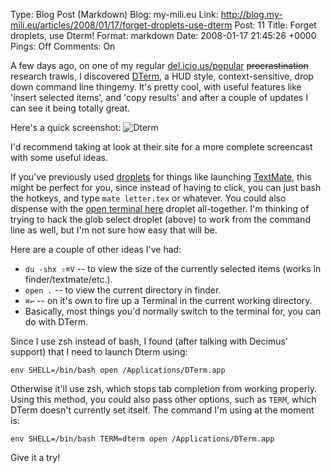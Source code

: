 Type: Blog Post (Markdown)
Blog: my-mili.eu
Link: http://blog.my-mili.eu/articles/2008/01/17/forget-droplets-use-dterm
Post: 11
Title: Forget droplets, use Dterm!
Format: markdown
Date: 2008-01-17 21:45:26 +0000
Pings: Off
Comments: On

A few days ago, on one of my regular [del.icio.us/popular](http://del.icio.us/popular/ "Popular pages on del.icio.us") <strike>procrastination</strike> research trawls, I discovered [DTerm](http://www.decimus.net/dterm.php "DTerm"), a HUD style, context-sensitive, drop down command line thingemy. It's pretty cool, with useful features like 'insert selected items', and 'copy results' and after a couple of updates I can see it being totally great. 

Here's a quick screenshot:  ![Dterm](http://blog.my-mili.eu/files/2008-01-17_dterm1.jpg)

I'd recommend taking at look at their site for a more complete screencast with some useful ideas.

If you've previously used [droplets](http://henrik.nyh.se/2007/10/open-in-textmate-from-leopard-finder) for things like launching [TextMate](http://macromates.com/ "TextMate — The Missing Editor for Mac OS X"), this might be perfect for you, since instead of having to click, you can just bash the hotkeys, and type `mate letter.tex` or whatever. You could also dispense with the [open terminal here](http://henrik.nyh.se/2007/10/open-terminal-here-and-glob-select-in-leopard-finder) droplet all-together. I'm thinking of trying to hack the glob select droplet (above) to work from the command line as well, but I'm not sure how easy that will be.

Here are a couple of other ideas I've had:

 * `du -shx ⇧⌘V` -- to view the size of the currently selected items (works in finder/textmate/etc.).
 * `open .` -- to view the current directory in finder.
 * `⌘↩` -- on it's own to fire up a Terminal in the current working directory.
 * Basically, most things you'd normally switch to the terminal for, you can do with DTerm.

Since I use zsh instead of bash, I found (after talking with Decimus' support) that I need to launch Dterm using:

`env SHELL=/bin/bash open /Applications/DTerm.app` 

Otherwise it'll use zsh, which stops tab completion from working properly. Using this method, you could also pass other options, such as `TERM`, which DTerm doesn't currently set itself. The command I'm using at the moment is:

`env SHELL=/bin/bash TERM=dterm open /Applications/DTerm.app` 

Give it a try!
